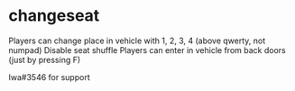 # changeseat
Players can change place in vehicle with 1, 2, 3, 4 (above qwerty, not numpad)
Disable seat shuffle
Players can enter in vehicle from back doors (just by pressing F)


Iwa#3546 for support
